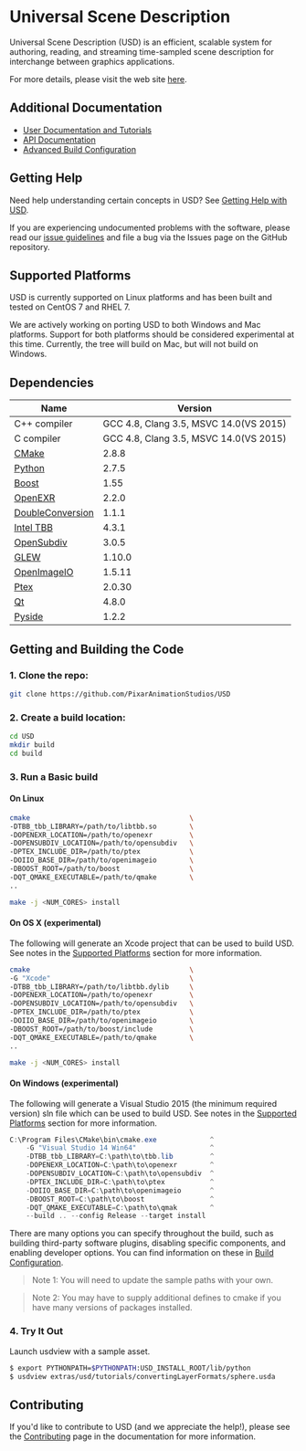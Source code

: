 Universal Scene Description
===========================

Universal Scene Description (USD) is an efficient, scalable system for
authoring, reading, and streaming time-sampled scene description for
interchange between graphics applications.

For more details, please visit the web site [here](http://openusd.org).

Additional Documentation
------------------------

* [User Documentation and Tutorials](http://openusd.org/docs/index.html)
* [API Documentation](http://openusd.org/docs/api/index.html)
* [Advanced Build Configuration](BUILDING.md)


Getting Help
------------

Need help understanding certain concepts in USD? See
[Getting Help with USD](http://openusd.org/docs/Getting-Help-With-USD.html).

If you are experiencing undocumented problems with the software, 
please read our [issue guidelines](ISSUES.md) and file a bug via the
Issues page on the GitHub repository.

Supported Platforms
-------------------

USD is currently supported on Linux platforms and has been built and tested
on CentOS 7 and RHEL 7.

We are actively working on porting USD to both Windows and Mac platforms. 
Support for both platforms should be considered experimental at this time.
Currently, the tree will build on Mac, but will not build on Windows.

Dependencies
------------

| Name | Version |
| ---- | --------- |
| C++ compiler                                                      | GCC 4.8, Clang 3.5, MSVC 14.0(VS 2015) |
| C compiler                                                        | GCC 4.8, Clang 3.5, MSVC 14.0(VS 2015) |
| [CMake](https://cmake.org/documentation/)                         | 2.8.8              |
| [Python](https://python.org)                                      | 2.7.5              |
| [Boost](https://boost.org)                                        | 1.55               |
| [OpenEXR](https://openexr.org)                                    | 2.2.0              |
| [DoubleConversion](https://github.com/google/double-conversion)   | 1.1.1              |
| [Intel TBB](https://www.threadingbuildingblocks.org/)             | 4.3.1              |
| [OpenSubdiv](https://github.com/PixarAnimationStudios/OpenSubdiv) | 3.0.5              |
| [GLEW](http://glew.sourceforge.net/)                              | 1.10.0             |
| [OpenImageIO](https://sites.google.com/site/openimageio/home)     | 1.5.11             |
| [Ptex](http://ptex.us/)                                           | 2.0.30             |
| [Qt](http://doc.qt.io/qt-4.8)                                     | 4.8.0              |
| [Pyside](http://wiki.qt.io/PySide)                                | 1.2.2              |


Getting and Building the Code
-----------------------------

### 1. Clone the repo:

```bash 
git clone https://github.com/PixarAnimationStudios/USD
```

### 2. Create a build location:
```bash
cd USD
mkdir build
cd build
```

### 3. Run a Basic build

#### On Linux 

```bash
cmake                                       \
-DTBB_tbb_LIBRARY=/path/to/libtbb.so        \    
-DOPENEXR_LOCATION=/path/to/openexr         \
-DOPENSUBDIV_LOCATION=/path/to/opensubdiv   \
-DPTEX_INCLUDE_DIR=/path/to/ptex            \
-DOIIO_BASE_DIR=/path/to/openimageio        \
-DBOOST_ROOT=/path/to/boost                 \
-DQT_QMAKE_EXECUTABLE=/path/to/qmake        \
..

make -j <NUM_CORES> install
```

#### On OS X (experimental)

The following will generate an Xcode project that can be used to build USD.
See notes in the [Supported Platforms](#Supported-Platforms) section
for more information.

```bash
cmake                                       \
-G "Xcode"                                  \
-DTBB_tbb_LIBRARY=/path/to/libtbb.dylib     \    
-DOPENEXR_LOCATION=/path/to/openexr         \
-DOPENSUBDIV_LOCATION=/path/to/opensubdiv   \
-DPTEX_INCLUDE_DIR=/path/to/ptex            \
-DOIIO_BASE_DIR=/path/to/openimageio        \
-DBOOST_ROOT=/path/to/boost/include         \
-DQT_QMAKE_EXECUTABLE=/path/to/qmake        \
..

make -j <NUM_CORES> install
```

#### On Windows (experimental)

The following will generate a Visual Studio 2015 (the minimum required version)
sln file which can be used to build USD. See notes in the 
[Supported Platforms](#Supported-Platforms) section for more information.

```powershell
C:\Program Files\CMake\bin\cmake.exe             ^
    -G "Visual Studio 14 Win64"                  ^
    -DTBB_tbb_LIBRARY=C:\path\to\tbb.lib         ^     
    -DOPENEXR_LOCATION=C:\path\to\openexr        ^ 
    -DOPENSUBDIV_LOCATION=C:\path\to\opensubdiv  ^ 
    -DPTEX_INCLUDE_DIR=C:\path\to\ptex           ^ 
    -DOIIO_BASE_DIR=C:\path\to\openimageio       ^ 
    -DBOOST_ROOT=C:\path\to\boost                ^ 
    -DQT_QMAKE_EXECUTABLE=C:\path\to\qmak        ^
    --build .. --config Release --target install

```  


There are many options you can specify throughout the build, such as
building third-party software plugins, disabling specific components, 
and enabling developer options. You can find information on these in [Build Configuration](BUILDING.md).

> Note 1: You will need to update the sample paths with your own.

> Note 2: You may have to supply additional defines to cmake if you have many versions of packages installed. 


### 4. Try It Out

Launch usdview with a sample asset.

```bash
$ export PYTHONPATH=$PYTHONPATH:USD_INSTALL_ROOT/lib/python
$ usdview extras/usd/tutorials/convertingLayerFormats/sphere.usda
```

Contributing
------------

If you'd like to contribute to USD (and we appreciate the help!), please see
the [Contributing](http://openusd.org/docs/Contributing-to-USD.html) page in the
documentation for more information.
